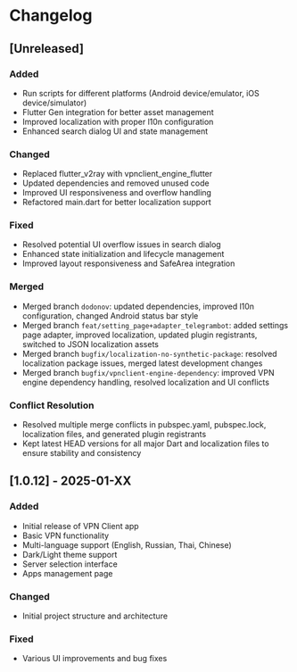 # Changelog


## [Unreleased]

### Added
- Run scripts for different platforms (Android device/emulator, iOS device/simulator)
- Flutter Gen integration for better asset management
- Improved localization with proper l10n configuration
- Enhanced search dialog UI and state management

### Changed
- Replaced flutter_v2ray with vpnclient_engine_flutter
- Updated dependencies and removed unused code
- Improved UI responsiveness and overflow handling
- Refactored main.dart for better localization support

### Fixed
- Resolved potential UI overflow issues in search dialog
- Enhanced state initialization and lifecycle management
- Improved layout responsiveness and SafeArea integration

### Merged
- Merged branch `dodonov`: updated dependencies, improved l10n configuration, changed Android status bar style
- Merged branch `feat/setting_page+adapter_telegrambot`: added settings page adapter, improved localization, updated plugin registrants, switched to JSON localization assets
- Merged branch `bugfix/localization-no-synthetic-package`: resolved localization package issues, merged latest development changes
- Merged branch `bugfix/vpnclient-engine-dependency`: improved VPN engine dependency handling, resolved localization and UI conflicts

### Conflict Resolution
- Resolved multiple merge conflicts in pubspec.yaml, pubspec.lock, localization files, and generated plugin registrants
- Kept latest HEAD versions for all major Dart and localization files to ensure stability and consistency

## [1.0.12] - 2025-01-XX

### Added
- Initial release of VPN Client app
- Basic VPN functionality
- Multi-language support (English, Russian, Thai, Chinese)
- Dark/Light theme support
- Server selection interface
- Apps management page

### Changed
- Initial project structure and architecture

### Fixed
- Various UI improvements and bug fixes 